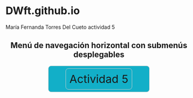 # DWft.github.io
María Fernanda Torres Del Cueto
actividad 5
<html lang="es">
<head>
<meta charset="UTF-8">
<meta name="viewport" content="width=device-width, initial-scale=1.0">
<title>Actividad 5</title>
<h2 style="text-align:center">Menú de navegación horizontal con submenús desplegables</h2>

<style>

.caja {
width: 50%;
height: 50px;
padding: 10px;
margin: auto;
border: 1px solid #ccc;
text-align: center;
line-height: 50px;
text-decoration: none;
background-color:#12afc8;
border-radius:8px;
font-size:30px;



}
caja1 {
background-color:#CCC;

}
</style>
</head>
<body>
<div class="caja">
<a href="actividad5.html" class="caja caja1">Actividad 5</a>
</div>
</body>
</html>
